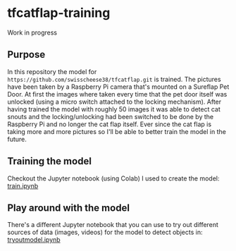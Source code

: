 # tfcatflap-training
Work in progress

## Purpose
In this repository the model for `https://github.com/swisscheese38/tfcatflap.git` is trained. The pictures have been taken by a Raspberry Pi camera that's mounted on a Sureflap Pet Door. At first the images where taken every time that the pet door itself was unlocked (using a micro switch attached to the locking mechanism). After having trained the model with roughly 50 images it was able to detect cat snouts and the locking/unlocking had been switched to be done by the Raspberry Pi and no longer the cat flap itself. Ever since the cat flap is taking more and more pictures so I'll be able to better train the model in the future.

## Training the model
Checkout the Jupyter notebook (using Colab) I used to create the model: [train.ipynb](train.ipynb)

## Play around with the model
There's a different Jupyter notebook that you can use to try out different sources of data (images, videos) for the model to detect objects in: [tryoutmodel.ipynb](tryoutmodel.ipynb)
